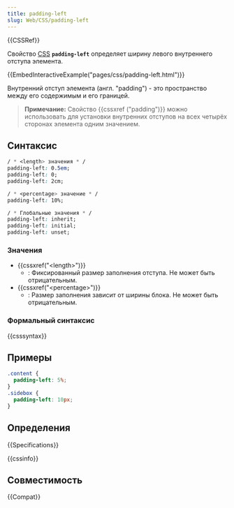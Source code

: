 ```yaml
---
title: padding-left
slug: Web/CSS/padding-left
---
```


{{CSSRef}}

Свойство [CSS](/ru/docs/Web/CSS) **`padding-left`** определяет ширину левого внутреннего отступа элемента.

{{EmbedInteractiveExample("pages/css/padding-left.html")}}

Внутренний отступ элемента (англ. "padding") - это пространство между его содержимым и его границей.

> **Примечание:** Свойство {{cssxref ("padding")}} можно использовать для установки внутренних отступов на всех четырёх сторонах элемента одним значением.

## Синтаксис

```css
/ * <length> значения * /
padding-left: 0.5em;
padding-left: 0;
padding-left: 2cm;

/ * <percentage> значение * /
padding-left: 10%;

/ * Глобальные значения * /
padding-left: inherit;
padding-left: initial;
padding-left: unset;
```

### Значения

- {{cssxref("&lt;length&gt;")}}
  - : Фиксированный размер заполнения отступа. Не может быть отрицательным.
- {{cssxref("&lt;percentage&gt;")}}
  - : Размер заполнения зависит от ширины блока. Не может быть отрицательным.

### Формальный синтаксис

{{csssyntax}}

## Примеры

```css
.content {
  padding-left: 5%;
}
.sidebox {
  padding-left: 10px;
}
```

## Определения

{{Specifications}}

{{cssinfo}}

## Совместимость

{{Compat}}
